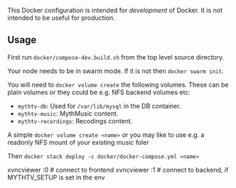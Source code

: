 This Docker configuration is intended for _development_ of Docker. It is not intended to be useful for production.

## Usage

First run `docker/compose-dev.build.sh` from the top level source directory.

Your node needs to be in swarm mode. If it is not then `docker swarm init`.

You will need to `docker volume create` the following volumes. These can be plain volumes or they could be e.g. NFS backend volumes etc:

- `mythtv-db`: Used for `/var/lib/mysql` in the DB container.
- `mythtv-music`: MythMusic content.
- `mythtv-recordings`: Recodings content.

A simple `docker volume create «name»` or you may like to use e.g. a readonly NFS mount of your existing music foler

Then `docker stack deploy -c docker/docker-compose.yml «name»`

xvncviewer :0 # connect to frontend
xvncviewer :1 # connect to backend, if MYTHTV_SETUP is set in the env
